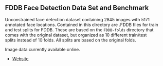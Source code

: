 ## FDDB Face Detection Data Set and Benchmark
Unconstrained face detection dataset containing 2845 images with 5171 annotated face locations. Contained in this directory are .FDDB files for train and test splits for FDDB. These are based on the `FDDB-folds` directory that comes with the original dataset, but organized as 10 different train/test splits instead of 10 folds. All splits are based on the original folds.

Image data currently available online.
* [Website](http://vis-www.cs.umass.edu/fddb/)
